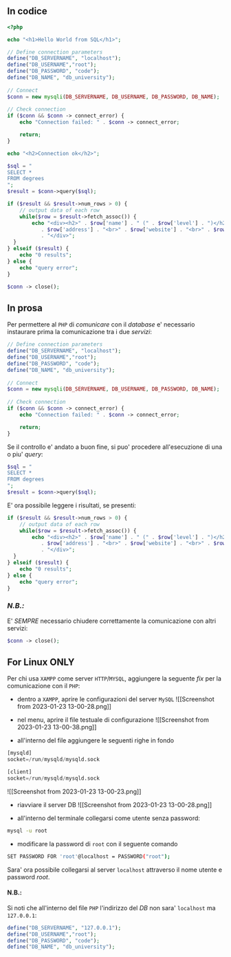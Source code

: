 ## In codice
```php
<?php

echo "<h1>Hello World from SQL</h1>";

// Define connection parameters
define("DB_SERVERNAME", "localhost");
define("DB_USERNAME","root");
define("DB_PASSWORD", "code");
define("DB_NAME", "db_university");
 
// Connect
$conn = new mysqli(DB_SERVERNAME, DB_USERNAME, DB_PASSWORD, DB_NAME);
 
// Check connection
if ($conn && $conn -> connect_error) {
    echo "Connection failed: " . $conn -> connect_error;

    return;
}

echo "<h2>Connection ok</h2>";

$sql = "
SELECT *
FROM degrees
";
$result = $conn->query($sql);

if ($result && $result->num_rows > 0) {
    // output data of each row
    while($row = $result->fetch_assoc()) {
        echo "<div><h2>" . $row['name'] . " (" . $row['level'] . ")</h2>"
           . $row['address'] . "<br>" . $row['website'] . "<br>" . $row['email']
           . "</div>";
  }
} elseif ($result) {
    echo "0 results";
} else {
    echo "query error";
}

$conn -> close();
```
## In prosa
Per permettere al `PHP` di *comunicare* con il *database* e' necessario instaurare prima la comunicazione tra i due *servizi*:
```php
// Define connection parameters
define("DB_SERVERNAME", "localhost");
define("DB_USERNAME","root");
define("DB_PASSWORD", "code");
define("DB_NAME", "db_university");
 
// Connect
$conn = new mysqli(DB_SERVERNAME, DB_USERNAME, DB_PASSWORD, DB_NAME);
 
// Check connection
if ($conn && $conn -> connect_error) {
    echo "Connection failed: " . $conn -> connect_error;

    return;
}
```

Se il controllo e' andato a buon fine, si puo' procedere all'esecuzione di una o piu' *query*:
```php
$sql = "
SELECT *
FROM degrees
";
$result = $conn->query($sql);
```

E' ora possibile leggere i risultati, se presenti:
```php
if ($result && $result->num_rows > 0) {
    // output data of each row
    while($row = $result->fetch_assoc()) {
        echo "<div><h2>" . $row['name'] . " (" . $row['level'] . ")</h2>"
           . $row['address'] . "<br>" . $row['website'] . "<br>" . $row['email']
           . "</div>";
  }
} elseif ($result) {
    echo "0 results";
} else {
    echo "query error";
}
```

### *N.B.:*
E' *SEMPRE* necessario chiudere correttamente la comunicazione con altri servizi:
```php
$conn -> close();
```
## For Linux ONLY
Per chi usa `XAMPP` come server `HTTP`/`MYSQL`, aggiungere la seguente *fix* per la comunicazione con il `PHP`:
- dentro a `XAMPP`, aprire le configurazioni del server `MySQL`
![[Screenshot from 2023-01-23 13-00-28.png]]

- nel menu, aprire il file testuale di configurazione
![[Screenshot from 2023-01-23 13-00-38.png]]

- all'interno del file aggiungere le seguenti righe in fondo
```sql
[mysqld]
socket=/run/mysqld/mysqld.sock

[client]
socket=/run/mysqld/mysqld.sock
```
![[Screenshot from 2023-01-23 13-00-23.png]]

- riavviare il server DB
![[Screenshot from 2023-01-23 13-00-28.png]]

- all'interno del terminale collegarsi come utente senza password:
```sh
mysql -u root
```

- modificare la password di `root` con il seguente comando
```sh
SET PASSWORD FOR 'root'@localhost = PASSWORD("root");
```

Sara' ora possibile collegarsi al server `localhost` attraverso il nome utente e password *root*.

#### N.B.:
Si noti che all'interno del file `PHP` l'indirizzo del *DB* non sara' `localhost` ma `127.0.0.1`:
```php
define("DB_SERVERNAME", "127.0.0.1");
define("DB_USERNAME","root");
define("DB_PASSWORD", "code");
define("DB_NAME", "db_university");
```